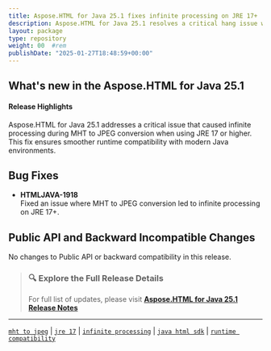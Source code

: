 ```yaml
---
title: Aspose.HTML for Java 25.1 fixes infinite processing on JRE 17+
description: Aspose.HTML for Java 25.1 resolves a critical hang issue when converting MHT to JPEG using JRE 17 or later, improving runtime stability.
layout: package
type: repository
weight: 00	#rem
publishDate: "2025-01-27T18:48:59+00:00"
---
```


## What's new in the Aspose.HTML for Java 25.1

#### Release Highlights

Aspose.HTML for Java 25.1 addresses a critical issue that caused infinite processing during MHT to JPEG conversion when using JRE 17 or higher. This fix ensures smoother runtime compatibility with modern Java environments.

## Bug Fixes

- **HTMLJAVA-1918**  
  Fixed an issue where MHT to JPEG conversion led to infinite processing on JRE 17+.

## Public API and Backward Incompatible Changes

No changes to Public API or backward compatibility in this release.

> ### 🔍 Explore the Full Release Details
>
> For full list of updates, please visit **[Aspose.HTML for Java 25.1 Release Notes](https://releases.aspose.com/html/java/release-notes/2025/aspose-html-for-java-25-1-release-notes/)**

---

[`mht to jpeg`](https://search.aspose.com/q/mht-to-jpeg.html) | [`jre 17`](https://search.aspose.com/q/jre-17.html) | [`infinite processing`](https://search.aspose.com/q/infinite-processing.html) | [`java html sdk`](https://search.aspose.com/q/java-html-sdk.html) | [`runtime compatibility`](https://search.aspose.com/q/runtime-compatibility.html)
